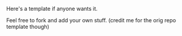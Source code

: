 Here's a template if anyone wants it. 

Feel free to fork and add your own stuff. (credit me for the orig repo template though)
